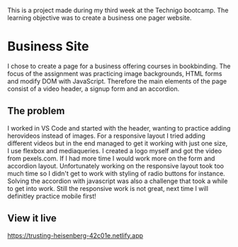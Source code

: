 This is a project made during my third week at the Technigo bootcamp. The learning objective was to create a business one pager website.

# Business Site

I chose to create a page for a business offering courses in bookbinding. The focus of the assignment was practicing image backgrounds, HTML forms and modify DOM with JavaScript. Therefore the main elements of the page consist of a video header, a signup form and an accordion. 

## The problem

I worked in VS Code and started with the header, wanting to practice adding herovideos instead of images. For a responsive layout I tried adding different videos but in the end managed to get it working with just one size, I use flexbox and mediaqueries. I created a logo myself and got the video from pexels.com. If I had more time I would work more on the form and accordion layout. Unfortunately working on the responsive layout took too much time so I didn't get to work with styling of radio buttons for instance. Solving the accordion with javascript was also a challenge that took a while to get into work. Still the responsive work is not great, next time I will definitley practice mobile first!

## View it live

https://trusting-heisenberg-42c01e.netlify.app

